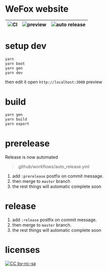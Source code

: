 # WeFox website

| ![CI](https://github.com/WeFoxTech/wefox-site/workflows/CI/badge.svg) | ![preview](https://github.com/WeFoxTech/wefox-site/workflows/preview/badge.svg) | ![auto release](https://github.com/WeFoxTech/wefox-site/workflows/auto%20release/badge.svg) |
| --------------------------------------------------------------------- | ------------------------------------------------------------------------------- | ------------------------------------------------------------------------------------------- |


# setup dev

```bash
yarn
yarn boot
yarn gen
yarn dev
```

then edit it
open `http://localhost:3000` preview

# build

```bash
yarn gen
yarn build
yarn export

```

# prerelease

Release is now automated

> .github/workflows/auto_release.yml

1. add `:prerelease` postfix on commit message.
2. then merge to `master` branch
3. the rest things will automatic complete soon

# release

1. add `:release` postfix on commit message.
2. then merge to `master` branch.
3. the rest things will automatic complete soon

# licenses

[![CC by-nc-sa](https://img.wefox.tech/svg/Cc-by-nc-sa_icon.svg)](https://creativecommons.org/licenses/by-nc-sa/4.0/legalcode)

